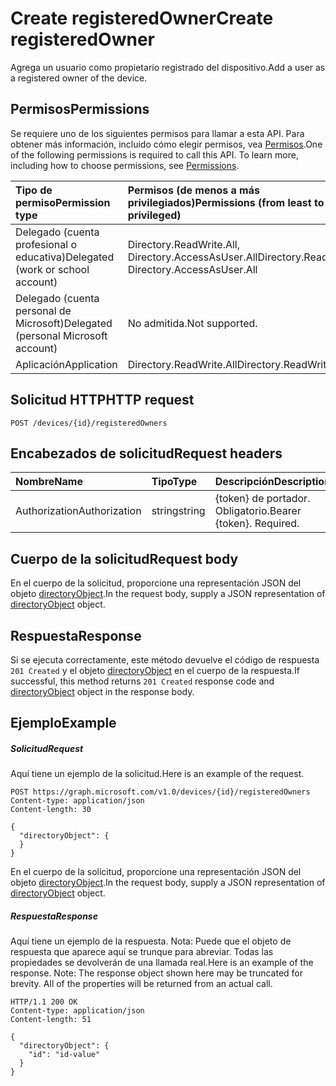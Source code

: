 # <a name="create-registeredowner"></a><span data-ttu-id="42ba9-101">Create registeredOwner</span><span class="sxs-lookup"><span data-stu-id="42ba9-101">Create registeredOwner</span></span>

<span data-ttu-id="42ba9-102">Agrega un usuario como propietario registrado del dispositivo.</span><span class="sxs-lookup"><span data-stu-id="42ba9-102">Add a user as a registered owner of the device.</span></span>
## <a name="permissions"></a><span data-ttu-id="42ba9-103">Permisos</span><span class="sxs-lookup"><span data-stu-id="42ba9-103">Permissions</span></span>
<span data-ttu-id="42ba9-p101">Se requiere uno de los siguientes permisos para llamar a esta API. Para obtener más información, incluido cómo elegir permisos, vea [Permisos](../../../concepts/permissions_reference.md).</span><span class="sxs-lookup"><span data-stu-id="42ba9-p101">One of the following permissions is required to call this API. To learn more, including how to choose permissions, see [Permissions](../../../concepts/permissions_reference.md).</span></span>


|<span data-ttu-id="42ba9-106">Tipo de permiso</span><span class="sxs-lookup"><span data-stu-id="42ba9-106">Permission type</span></span>      | <span data-ttu-id="42ba9-107">Permisos (de menos a más privilegiados)</span><span class="sxs-lookup"><span data-stu-id="42ba9-107">Permissions (from least to most privileged)</span></span>              |
|:--------------------|:---------------------------------------------------------|
|<span data-ttu-id="42ba9-108">Delegado (cuenta profesional o educativa)</span><span class="sxs-lookup"><span data-stu-id="42ba9-108">Delegated (work or school account)</span></span> | <span data-ttu-id="42ba9-109">Directory.ReadWrite.All, Directory.AccessAsUser.All</span><span class="sxs-lookup"><span data-stu-id="42ba9-109">Directory.ReadWrite.All, Directory.AccessAsUser.All</span></span>    |
|<span data-ttu-id="42ba9-110">Delegado (cuenta personal de Microsoft)</span><span class="sxs-lookup"><span data-stu-id="42ba9-110">Delegated (personal Microsoft account)</span></span> | <span data-ttu-id="42ba9-111">No admitida.</span><span class="sxs-lookup"><span data-stu-id="42ba9-111">Not supported.</span></span>    |
|<span data-ttu-id="42ba9-112">Aplicación</span><span class="sxs-lookup"><span data-stu-id="42ba9-112">Application</span></span> | <span data-ttu-id="42ba9-113">Directory.ReadWrite.All</span><span class="sxs-lookup"><span data-stu-id="42ba9-113">Directory.ReadWrite.All</span></span> |

## <a name="http-request"></a><span data-ttu-id="42ba9-114">Solicitud HTTP</span><span class="sxs-lookup"><span data-stu-id="42ba9-114">HTTP request</span></span>
<!-- { "blockType": "ignored" } -->
```http
POST /devices/{id}/registeredOwners

```
## <a name="request-headers"></a><span data-ttu-id="42ba9-115">Encabezados de solicitud</span><span class="sxs-lookup"><span data-stu-id="42ba9-115">Request headers</span></span>
| <span data-ttu-id="42ba9-116">Nombre</span><span class="sxs-lookup"><span data-stu-id="42ba9-116">Name</span></span>       | <span data-ttu-id="42ba9-117">Tipo</span><span class="sxs-lookup"><span data-stu-id="42ba9-117">Type</span></span> | <span data-ttu-id="42ba9-118">Descripción</span><span class="sxs-lookup"><span data-stu-id="42ba9-118">Description</span></span>|
|:---------------|:--------|:----------|
| <span data-ttu-id="42ba9-119">Authorization</span><span class="sxs-lookup"><span data-stu-id="42ba9-119">Authorization</span></span>  | <span data-ttu-id="42ba9-120">string</span><span class="sxs-lookup"><span data-stu-id="42ba9-120">string</span></span>  | <span data-ttu-id="42ba9-p102">{token} de portador. Obligatorio.</span><span class="sxs-lookup"><span data-stu-id="42ba9-p102">Bearer {token}. Required.</span></span> |

## <a name="request-body"></a><span data-ttu-id="42ba9-123">Cuerpo de la solicitud</span><span class="sxs-lookup"><span data-stu-id="42ba9-123">Request body</span></span>
<span data-ttu-id="42ba9-124">En el cuerpo de la solicitud, proporcione una representación JSON del objeto [directoryObject](../resources/directoryobject.md).</span><span class="sxs-lookup"><span data-stu-id="42ba9-124">In the request body, supply a JSON representation of [directoryObject](../resources/directoryobject.md) object.</span></span>

## <a name="response"></a><span data-ttu-id="42ba9-125">Respuesta</span><span class="sxs-lookup"><span data-stu-id="42ba9-125">Response</span></span>

<span data-ttu-id="42ba9-126">Si se ejecuta correctamente, este método devuelve el código de respuesta `201 Created` y el objeto [directoryObject](../resources/directoryobject.md) en el cuerpo de la respuesta.</span><span class="sxs-lookup"><span data-stu-id="42ba9-126">If successful, this method returns `201 Created` response code and [directoryObject](../resources/directoryobject.md) object in the response body.</span></span>

## <a name="example"></a><span data-ttu-id="42ba9-127">Ejemplo</span><span class="sxs-lookup"><span data-stu-id="42ba9-127">Example</span></span>
##### <a name="request"></a><span data-ttu-id="42ba9-128">Solicitud</span><span class="sxs-lookup"><span data-stu-id="42ba9-128">Request</span></span>
<span data-ttu-id="42ba9-129">Aquí tiene un ejemplo de la solicitud.</span><span class="sxs-lookup"><span data-stu-id="42ba9-129">Here is an example of the request.</span></span>
<!-- {
  "blockType": "request",
  "name": "create_directoryobject_from_device"
}-->
```http
POST https://graph.microsoft.com/v1.0/devices/{id}/registeredOwners
Content-type: application/json
Content-length: 30

{
  "directoryObject": {
  }
}
```
<span data-ttu-id="42ba9-130">En el cuerpo de la solicitud, proporcione una representación JSON del objeto [directoryObject](../resources/directoryobject.md).</span><span class="sxs-lookup"><span data-stu-id="42ba9-130">In the request body, supply a JSON representation of [directoryObject](../resources/directoryobject.md) object.</span></span>
##### <a name="response"></a><span data-ttu-id="42ba9-131">Respuesta</span><span class="sxs-lookup"><span data-stu-id="42ba9-131">Response</span></span>
<span data-ttu-id="42ba9-p103">Aquí tiene un ejemplo de la respuesta. Nota: Puede que el objeto de respuesta que aparece aquí se trunque para abreviar. Todas las propiedades se devolverán de una llamada real.</span><span class="sxs-lookup"><span data-stu-id="42ba9-p103">Here is an example of the response. Note: The response object shown here may be truncated for brevity. All of the properties will be returned from an actual call.</span></span>
<!-- {
  "blockType": "response",
  "truncated": true,
  "@odata.type": "microsoft.graph.directoryObject"
} -->
```http
HTTP/1.1 200 OK
Content-type: application/json
Content-length: 51

{
  "directoryObject": {
    "id": "id-value"
  }
}
```

<!-- uuid: 8fcb5dbc-d5aa-4681-8e31-b001d5168d79
2015-10-25 14:57:30 UTC -->
<!-- {
  "type": "#page.annotation",
  "description": "Create registeredOwner",
  "keywords": "",
  "section": "documentation",
  "tocPath": ""
}-->